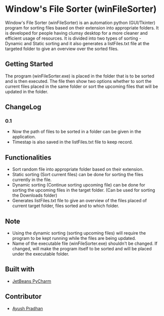# Window's File Sorter (winFileSorter)
Window's File Sorter (winFileSorter) is an automation python (GUI/Tkinter) program for sorting files based on their extension into appropriate folders. It is developed for people having clumsy desktop for a more cleaner and efficient usage of resources. It is divided into two types of sorting - Dynamic and Static sorting and it also generates a listFiles.txt file at the targeted folder to give an overview over the sorted files.
## Getting Started
The program (winFileSorter.exe) is placed in the folder that is to be sorted and is then executed. The file then show two options whether to sort the current files placed in the same folder or sort the upcoming files that will be updated in the folder.
## ChangeLog
### 0.1
- Now the path of files to be sorted in a folder can be given in the application.
- Timestap is also saved in the listFiles.txt file to keep record.
## Functionalities
- Sort random file into appropriate folder based on their extension.
- Static sorting (Sort current files) can be done for sorting the files currently in the file.
- Dynamic sorting (Continue sorting upcoming file) can be done for sorting the upcoming files in the target folder. (Can be used for sorting the Downloads folder)
- Generates listFiles.txt file to give an overview of the files placed of current target folder, files sorted and to which folder.
## Note
- Using the dynamic sorting (sorting upcoming files) will require the program to be kept running while the files are being updated.
- Name of the executable file (winFileSorter.exe) shouldn't be changed. If changed, will make the program itself to be sorted and will be placed under the executable folder. 
## Built with 
- [JetBeans PyCharm](https://www.jetbrains.com/pycharm/)
## Contributor
- [Ayush Pradhan](https://www.linkedin.com/in/ayush-pradhan-a8bb46195/)
